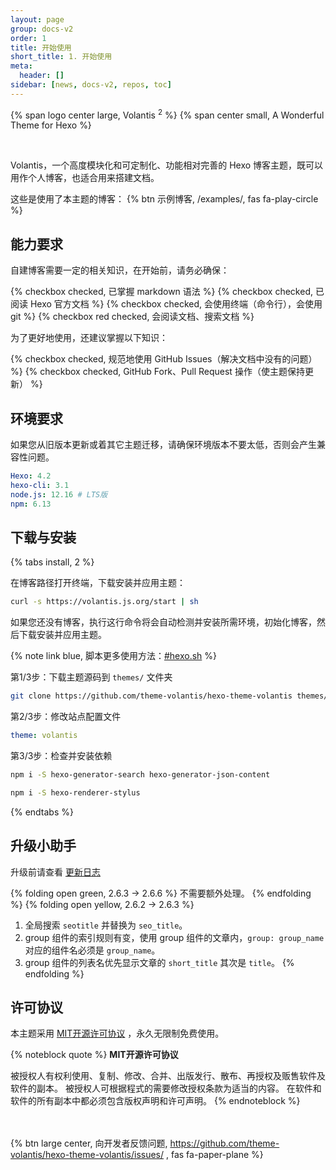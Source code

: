 ```yaml
---
layout: page
group: docs-v2
order: 1
title: 开始使用
short_title: 1. 开始使用
meta:
  header: []
sidebar: [news, docs-v2, repos, toc]
---
```


<p>
{% span logo center large, Volantis <sup>2</sup> %}
{% span center small, A Wonderful Theme for Hexo %}
</p>
<br>

Volantis，一个高度模块化和可定制化、功能相对完善的 Hexo 博客主题，既可以用作个人博客，也适合用来搭建文档。

这些是使用了本主题的博客： {% btn 示例博客, /examples/, fas fa-play-circle %}

## 能力要求

自建博客需要一定的相关知识，在开始前，请务必确保：

{% checkbox checked, 已掌握 markdown 语法 %}
{% checkbox checked, 已阅读 Hexo 官方文档 %}
{% checkbox checked, 会使用终端（命令行），会使用 git  %}
{% checkbox red checked, 会阅读文档、搜索文档 %}

为了更好地使用，还建议掌握以下知识：

{% checkbox checked, 规范地使用 GitHub Issues（解决文档中没有的问题） %}
{% checkbox checked, GitHub Fork、Pull Request 操作（使主题保持更新） %}

## 环境要求

如果您从旧版本更新或着其它主题迁移，请确保环境版本不要太低，否则会产生兼容性问题。

```yaml
Hexo: 4.2
hexo-cli: 3.1
node.js: 12.16 # LTS版
npm: 6.13
```

## 下载与安装

{% tabs install, 2 %}

<!-- tab 脚本自动安装 -->

在博客路径打开终端，下载安装并应用主题：
```sh
curl -s https://volantis.js.org/start | sh
```
如果您还没有博客，执行这行命令将会自动检测并安装所需环境，初始化博客，然后下载安装并应用主题。

{% note link blue, 脚本更多使用方法：[#hexo.sh](https://xaoxuu.com/wiki/hexo.sh/) %}

<!-- endtab -->

<!-- tab 手动安装 -->

第1/3步：下载主题源码到 `themes/` 文件夹
```sh
git clone https://github.com/theme-volantis/hexo-theme-volantis themes/volantis
```

第2/3步：修改站点配置文件
```yaml blog/_config.yml
theme: volantis
```

第3/3步：检查并安装依赖

```sh 安装 Hexo 搜索的依赖包：
npm i -S hexo-generator-search hexo-generator-json-content
```
```sh 安装 stylus 渲染器：
npm i -S hexo-renderer-stylus
```

<!-- endtab -->

{% endtabs %}

## 升级小助手

升级前请查看 [更新日志](https://github.com/theme-volantis/hexo-theme-volantis/releases/)

{% folding open green, 2.6.3 -> 2.6.6 %}
不需要额外处理。
{% endfolding %}
{% folding open yellow, 2.6.2 -> 2.6.3 %}
1. 全局搜索 `seotitle` 并替换为 `seo_title`。
2. group 组件的索引规则有变，使用 group 组件的文章内，`group: group_name` 对应的组件名必须是 `group_name`。
2. group 组件的列表名优先显示文章的 `short_title` 其次是 `title`。
{% endfolding %}

## 许可协议

本主题采用 [MIT开源许可协议](https://cdn.jsdelivr.net/gh/theme-volantis/hexo-theme-volantis/LICENSE) ，永久无限制免费使用。

{% noteblock quote %}
**MIT开源许可协议**

被授权人有权利使用、复制、修改、合并、出版发行、散布、再授权及贩售软件及软件的副本。
被授权人可根据程式的需要修改授权条款为适当的内容。
在软件和软件的所有副本中都必须包含版权声明和许可声明。
{% endnoteblock %}

<br><br>{% btn large center, 向开发者反馈问题, https://github.com/theme-volantis/hexo-theme-volantis/issues/ , fas fa-paper-plane %}
